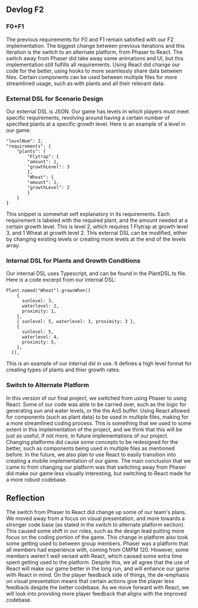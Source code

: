 ## Devlog F2

### F0+F1
The previous requirements for F0 and F1 remain satisfied with our F2 implementation. The biggest change between previous iterations and this iteration is the switch to an alternate platform, from Phaser to React. The switch away from Phaser did take away some animations and UI, but this implementation still fulfills all requirements. Using React did change our code for the better, using hooks to more seamlessly share data between files. Certain components can be used between multiple files for more streamlined usage, such as with plants and all their relevant data.

### External DSL for Scenario Design
Our external DSL is JSON. Our game has levels in which players must meet specific requirements, revolving around having a certain number of specified plants at a specific growth level. Here is an example of a level in our game:
```
"levelNum": 2,
"requirements": {
    "plants": {
        "Flytrap": {
        "amount": 1,
        "growthLevel": 3
        },
        "Wheat": {
        "amount": 1,
        "growthLevel": 2
        }
    }
}

```
This snippet is somewhat self explanatory in its requirements. Each requirement is labeled with the required plant, and the amount needed at a certain growth level. This is level 2, which requires 1 Flytrap at growth level 3, and 1 Wheat at growth level 2. This external DSL can be modified, either by changing existing levels or creating more levels at the end of the levels array.

### Internal DSL for Plants and Growth Conditions
Our internal DSL uses Typescript, and can be found in the PlantDSL.ts file. Here is a code excerpt from our internal DSL: 
```
Plant.named("Wheat").growsWhen([
    {
      sunlevel: 3,
      waterlevel: 2,
      proximity: 1,
    },
    { sunlevel: 5, waterlevel: 3, proximity: 3 },
    {
      sunlevel: 5,
      waterlevel: 4,
      proximity: 5,
    },
  ]),
```
This is an example of our internal dsl in use. It defines a high level format for creating types of plants and thier growth rates.

### Switch to Alternate Platform
In this version of our final project, we switched from using Phaser to using React. Some of our code was able to be carried over, such as the logic for generating sun and water levels, or the the AoS buffer. Using React allowed for components (such as plant data) to be used in multiple files, making for a more streamlined coding process. This is something that we used to some extent in this implementation of the project, and we think that this will be just as useful, if not more, in future implementations of our project. Changing platforms did cause some concepts to be redesigned for the better, such as components being used in multiple files as mentioned before. In the future, we also plan to use React to easily transition into creating a mobile implementation of our game. The main conclusion that we came to from changing our platform was that switching away from Phaser did make our game less visually interesting, but switching to React made for a more robust codebase. 

## Reflection
The switch from Phaser to React did change up some of our team's plans. We moved away from a focus on visual presentation, and more towards a stronger code base (as stated in the switch to alternate platform section). This caused some shift in our roles, such as the design lead putting more focus on the coding portion of the game. This change in platform also took some getting used to between group members. Phaser was a platform that all members had experience with, coming from CMPM 120. However, some members weren't well versed with React, which caused some extra time spent getting used to the platform. Despite this, we all agree that the use of React will make our game better in the long run, and will enhance our game with React in mind. On the player feedback side of things, the de-emphasis on visual presentation means that certain actions give the player less feedback despite the better codebase. As we move forward with React, we will look into providing more player feedback that aligns with the improved codebase. 